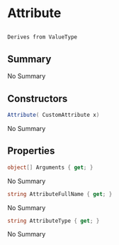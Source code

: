 # Attribute

## 
```c#
Derives from ValueType
```

## Summary

No Summary
## Constructors

```c#
Attribute( CustomAttribute x) 
```
No Summary
## Properties

```c#
object[] Arguments { get; } 
```
No Summary
```c#
string AttributeFullName { get; } 
```
No Summary
```c#
string AttributeType { get; } 
```
No Summary

